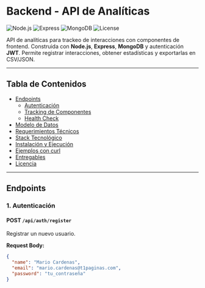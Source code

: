 # Backend - API de Analíticas

![Node.js](https://img.shields.io/badge/Node.js-18-green)
![Express](https://img.shields.io/badge/Express-4.18-blue)
![MongoDB](https://img.shields.io/badge/MongoDB-Atlas-brightgreen)
![License](https://img.shields.io/badge/License-MIT-yellow)

API de analíticas para trackeo de interacciones con componentes de frontend. Construida con **Node.js**, **Express**, **MongoDB** y autenticación **JWT**. Permite registrar interacciones, obtener estadísticas y exportarlas en CSV/JSON.

---

## Tabla de Contenidos

- [Endpoints](#endpoints)
  - [Autenticación](#autenticación)
  - [Tracking de Componentes](#tracking-de-componentes)
  - [Health Check](#health-check)
- [Modelo de Datos](#modelo-de-datos)
- [Requerimientos Técnicos](#requerimientos-técnicos)
- [Stack Tecnológico](#stack-tecnológico)
- [Instalación y Ejecución](#instalación-y-ejecución)
- [Ejemplos con curl](#ejemplos-con-curl)
- [Entregables](#entregables)
- [Licencia](#licencia)

---

## Endpoints

### 1. Autenticación

#### POST `/api/auth/register`

Registrar un nuevo usuario.

**Request Body:**

```json
{
  "name": "Mario Cardenas",
  "email": "mario.cardenas@t1paginas.com",
  "password": "tu_contraseña"
}

